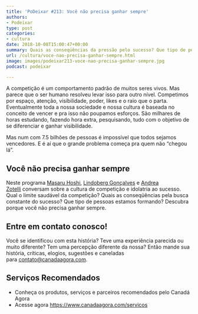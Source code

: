```yaml
---
title: 'PoDeixar #213: Você não precisa ganhar sempre'
authors:
- Podeixar
type: post
categories:
- cultura
date: 2018-10-08T15:00:47+00:00
summary: Quais as conseqüências da pressão pelo sucesso? Que tipo de pessoas estamos formando? Descubra porque você não precisa ganhar sempre.
url: /cultura/voce-nao-precisa-ganhar-sempre.html
image: images/podeixar213-voce-nao-precisa-ganhar-sempre.jpg
podcast: podeixar

---
```

A competição é um comportamento padrão de muitos seres vivos. Mas parece que o ser humano resolveu levar isso para outro nível. Competimos por espaço, atenção, visibilidade, poder, likes e o raio que o parta. Eventualmente toda a nossa sociedade e nossa cultura é baseada no conceito de vencer e pra isso não poupamos esforços. São milhares de horas estudando, fazendo hora extra, pesquisando, tudo com o objetivo de se diferenciar e ganhar visibilidade.

Mas num com 7.5 bilhões de pessoas é impossível que todos sejamos vencedores. E é aí que o grande problema começa pra quem não &#8220;chegou lá&#8221;.

## Você não precisa ganhar sempre

Neste programa [Masaru Hoshi][1], [Lindoberg Gonçalves][2] e [Andrea Zotelli][3] conversam sobre a cultura de competição e idolatria ao sucesso. Qual o limite saudável da competição? Quais as conseqüências pela busca constante do sucesso? Que tipo de pessoas estamos formando? Descubra porque você não precisa ganhar sempre.



## Entre em contato conosco!

Você se identificou com esta história? Teve uma experiência parecida ou muito diferente? Tem uma percepção diferente da nossa? Então mande sua história, críticas, elogios, sugestões e caneladas para <contato@canadaagora.com>.

## Serviços Recomendados

  * Conheça os produtos, serviços e parceiros recomendados pelo Canadá Agora
  * Acesse agora <https://www.canadaagora.com/servicos>

 [1]: /japa
 [2]: /berg
 [3]: /andreazotelli